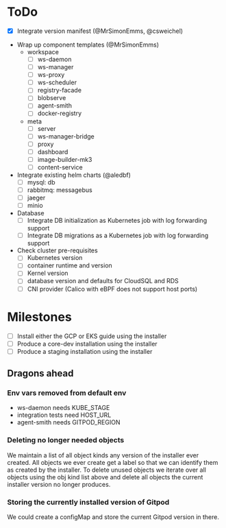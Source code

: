 # ToDo
- [x] Integrate version manifest (@MrSimonEmms, @csweichel)
- Wrap up component templates (@MrSimonEmms)
    - workspace
        - [ ] ws-daemon
        - [ ] ws-manager
        - [ ] ws-proxy
        - [ ] ws-scheduler
        - [ ] registry-facade
        - [ ] blobserve
        - [ ] agent-smith
        - [ ] docker-registry
    - meta
        - [ ] server
        - [ ] ws-manager-bridge
        - [ ] proxy
        - [ ] dashboard
        - [ ] image-builder-mk3
        - [ ] content-service

- Integrate existing helm charts (@aledbf)
    - [ ] mysql: db
    - [ ] rabbitmq: messagebus
    - [ ] jaeger
    - [ ] minio

- Database
    - [ ] Integrate DB initialization as Kubernetes job with log forwarding support
    - [ ] Integrate DB migrations as a Kubernetes job with log forwarding support

- Check cluster pre-requisites
    - [ ] Kubernetes version
    - [ ] container runtime and version
    - [ ] Kernel version
    - [ ] database version and defaults for CloudSQL and RDS
    - [ ] CNI provider (Calico with eBPF does not support host ports)

# Milestones
- [ ] Install either the GCP or EKS guide using the installer
- [ ] Produce a core-dev installation using the installer
- [ ] Produce a staging installation using the installer

## Dragons ahead

### Env vars removed from default env
- ws-daemon needs KUBE_STAGE
- integration tests need HOST_URL
- agent-smith needs GITPOD_REGION

### Deleting no longer needed objects
We maintain a list of all object kinds any version of the installer ever created.
All objects we ever create get a label so that we can identify them as created by the installer.
To delete unused objects we iterate over all objects using the obj kind list above and delete all objects the current installer version no longer produces.

### Storing the currently installed version of Gitpod
We could create a configMap and store the current Gitpod version in there.
